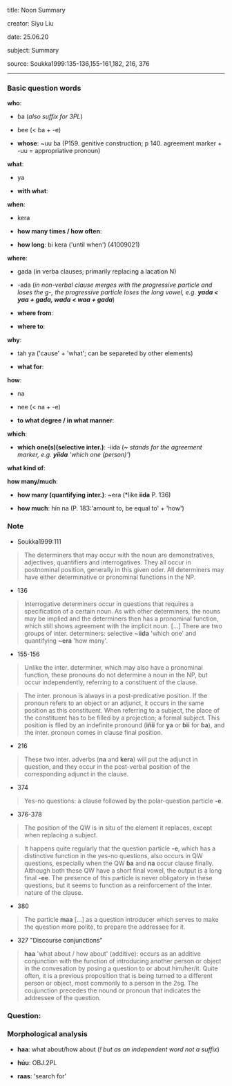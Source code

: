 
title: Noon Summary

creator: Siyu Liu

date: 25.06.20

subject: Summary

source: Soukka1999:135-136,155-161,182, 216, 376

----

### Basic question words

**who**: 

 - ɓa (*also suffix for 3PL*)
 
 - ɓee (< ɓa + -e)
 
 - **whose**: ~uu ɓa (P159. genitive construction; p 140. agreement marker + -uu = appropriative pronoun)
 
**what**: 

 - ya
 
 - **with what**: 
 
**when**: 

 - kera
 
 - **how many times / how often**:	
 
 - **how long**: bi kera ('until when') (41009021) 	
 
**where**: 

 - gada (in verba clauses; primarily replacing a lacation N)
 
 - -ada (*in non-verbal clause merges with the progressive particle and loses the g-, the progressive particle loses the long vowel, e.g. **yada < yaa + gada, wada < waa + gada***)
  
 - **where from**: 
 
 - **where to**: 
 
**why**: 

 - tah ya ('cause' + 'what'; can be separeted by other elements)
 
 - **what for**:

**how**: 

 - na
 
 - nee (< na + -e)
 
 - **to what degree / in what manner**: 
  
**which**: 

 - **which one(s)(selective inter.)**: -iida (***~** stands for the agreement marker, e.g. **yiida** 'which one (person)'*)
  
**what kind of**: 

**how many/much**: 
 
 - **how many (quantifying inter.)**: ~era (*like **iida** P. 136)
 
 - **how much**: hín na (P. 183:'amount to, be equal to' + 'how')
 


### Note

- Soukka1999:111

> The determiners that may occur with the noun are demonstratives, adjectives, quantifiers and interrogatives. They all occur in postnominal position, generally in this given oder. All determiners may have either determinative or pronominal functions in the NP. 

- 136

> Interrogative determiners occur in questions that requires a specification of a certain noun. As with other determiners, the nouns may be implied and the determiners then has a pronominal function, which still shows agreement with the implicit noun. [...] There are two groups of inter. determiners: selective **~iida** 'which one' and quantifying **~era** 'how many'.

- 155-156

> Unlike the inter. determiner, which may also have a pronominal function, these pronouns do not determine a noun in the NP, but occur independently, referring to a constituent of the clause. 

> The inter. pronoun is always in a post-predicative position. If the pronoun refers to an object or an adjunct, it occurs in the same position as this constituent. When referring to a subject, the place of the constituent has to be filled by a projection; a formal subject. This position is flled by an indefinite pronound (**iñii** for **ya** or **ɓii** for **ɓa**), and the inter. pronoun comes  in clause final position. 

- 216

> These two inter. adverbs (**na** and **kera**) will put the adjunct in question, and they occur in the post-verbal position of the corresponding adjunct in the clause. 

- 374

> Yes-no questions: a clause followed by the polar-question particle **-e**.

- 376-378

> The position of the QW is in situ of the element it replaces, except when replacing a subject. 

> It happens quite regularly that the question particle **-e**, which has a distinctive function in the yes-no questions, also occurs in QW questions, especially when the QW **ɓa** and **na** occur clause finally. Although both these QW have a short final vowel, the output is a long final **-ee**. The presence of this particle is never obligatory in these questions, but it seems to function as a reinforcement of the inter. nature of the clause.

- 380

> The particle **maa** [...] as a question introducer which serves to make the question more polite, to prepare the addressee for it. 

- 327 "Discourse conjunctions"

> **haa** 'what about / how about' (additive): occurs as an additive conjunction with the function of introducing another person or object in the convesation by posing a question to or about him/her/it. Quite often, it is a previous proposition that is being turned to a different person or object, most commonly to a person in the 2sg. The coujunction precedes the nound or pronoun that indicates the addressee of the question.

### Question:

### Morphological analysis

- **haa**: what about/how about (*! but as an independent word not a suffix*)

- **húu**: OBJ.2PL

- **raas**: 'search for'

